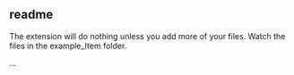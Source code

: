 ## readme

The extension will do nothing unless you add more of your files.
Watch the files in the example_Item folder.

...
